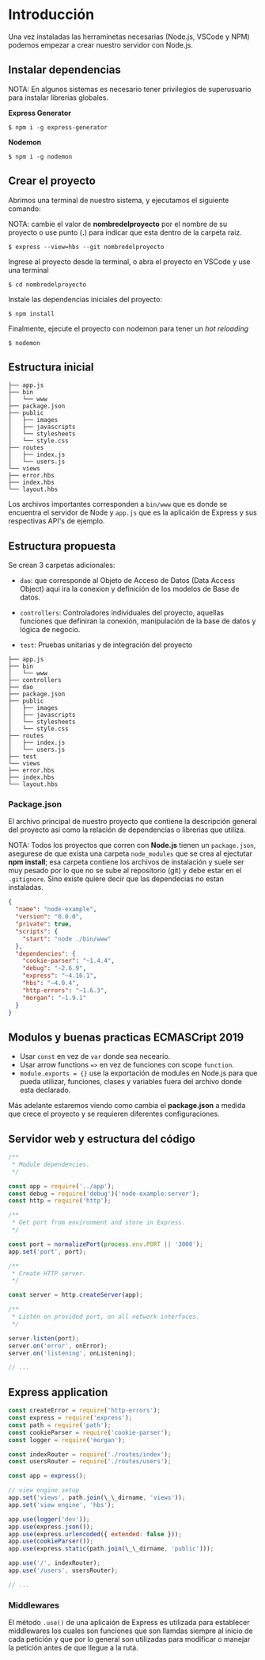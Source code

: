 
# Introducción

Una vez instaladas las herraminetas necesarias (Node.js, VSCode y NPM) podemos empezar a crear nuestro servidor con Node.js.

## Instalar dependencias

NOTA: En algunos sistemas es necesario tener privilegios de superusuario para instalar librerias globales.

**Express Generator**

    $ npm i -g express-generator

**Nodemon**

    $ npm i -g nodemon

## Crear el proyecto

Abrimos una terminal de nuestro sistema, y ejecutamos el siguiente comando:

NOTA: cambie el valor de **nombredelproyecto** por el nombre de su proyecto o use punto (**.**) para indicar que esta dentro de la carpeta raiz.



    $ express --view=hbs --git nombredelproyecto

Ingrese al proyecto desde la terminal, o abra el proyecto en VSCode y use una terminal

    $ cd nombredelproyecto

Instale las dependencias iniciales del proyecto:

    $ npm install

Finalmente, ejecute el proyecto con nodemon para tener un *hot reloading*

    $ nodemon

## Estructura inicial
```
├── app.js
├── bin
│   └── www
├── package.json
├── public
│   ├── images
│   ├── javascripts
│   └── stylesheets
│   └── style.css
├── routes
│   ├── index.js
│   └── users.js
└── views
├── error.hbs
├── index.hbs
└── layout.hbs
```

Los archivos importantes corresponden a `bin/www` que es donde se encuentra el servidor de Node y `app.js` que es la aplicaión de Express y sus respectivas API's de ejemplo.

## Estructura propuesta
Se crean 3 carpetas adicionales: 
- `dao`: que corresponde al Objeto de Acceso de Datos (Data Access Object) aqui ira la conexion y definición de los modelos de Base de datos.

- `controllers`: Controladores individuales del proyecto, aquellas funciones que definiran la conexión, manipulación de la base de datos y lógica de negocio.

- `test`: Pruebas unitarias y de integración del proyecto
```
├── app.js
├── bin
│   └── www
├── controllers
├── dao
├── package.json
├── public
│   ├── images
│   ├── javascripts
│   └── stylesheets
│   └── style.css
├── routes
│   ├── index.js
│   └── users.js
├── test
└── views
├── error.hbs
├── index.hbs
└── layout.hbs
```

### Package.json
El archivo principal de nuestro proyecto que contiene la descripción general del proyecto asi como la relación de dependencias o librerias que utiliza.

NOTA: Todos los proyectos que corren con **Node.js** tienen un `package.json`, asegurese de que exista una carpeta `node_modules` que se crea al ejectutar **npm install**; esa carpeta contiene los archivos de instalación y suele ser muy pesado por lo que no se sube al repositorio (git) y debe estar en el `.gitignore`. Sino existe quiere decir que las dependecias no estan instaladas.
```json
{
  "name": "node-example",
  "version": "0.0.0",
  "private": true,
  "scripts": {
    "start": "node ./bin/www"
  },
  "dependencies": {
    "cookie-parser": "~1.4.4",
    "debug": "~2.6.9",
    "express": "~4.16.1",
    "hbs": "~4.0.4",
    "http-errors": "~1.6.3",
    "morgan": "~1.9.1"
  }
}
```

## Modulos y buenas practicas ECMASCript 2019

- Usar `const` en vez de `var` donde sea neceario.
- Usar arrow functions `=>` en vez de funciones con scope `function`.
- `module.exports = {}` use la exportación de modules en Node.js para que pueda utilizar, funciones, clases y variables fuera del archivo donde esta declarado.

Más adelante estaremos viendo como cambia el **package.json** a medida que crece el proyecto y se requieren diferentes configuraciones.

## Servidor web y estructura del código

```js
/**
 * Module dependencies.
 */

const app = require('../app');
const debug = require('debug')('node-example:server');
const http = require('http');

/**
 * Get port from environment and store in Express.
 */

const port = normalizePort(process.env.PORT || '3000');
app.set('port', port);

/**
 * Create HTTP server.
 */

const server = http.createServer(app);

/**
 * Listen on provided port, on all network interfaces.
 */

server.listen(port);
server.on('error', onError);
server.on('listening', onListening);

// ...
```

## Express application

```js
const createError = require('http-errors');
const express = require('express');
const path = require('path');
const cookieParser = require('cookie-parser');
const logger = require('morgan');

const indexRouter = require('./routes/index');
const usersRouter = require('./routes/users');

const app = express();

// view engine setup
app.set('views', path.join(\_\_dirname, 'views'));
app.set('view engine', 'hbs');

app.use(logger('dev'));
app.use(express.json());
app.use(express.urlencoded({ extended: false }));
app.use(cookieParser());
app.use(express.static(path.join(\_\_dirname, 'public')));

app.use('/', indexRouter);
app.use('/users', usersRouter);

// ...
```

### Middlewares

El método `.use()` de una aplicaión de Express es utilizada para establecer middlewares los cuales son funciones que son llamdas siempre al inicio de cada petición y que por lo general son utilizadas para modificar o manejar la petición antes de que llegue a la ruta.